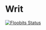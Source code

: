 # Writ

[![Floobits Status](https://floobits.com/spaceribs/writ_game.svg)](https://floobits.com/spaceribs/writ_game/redirect)